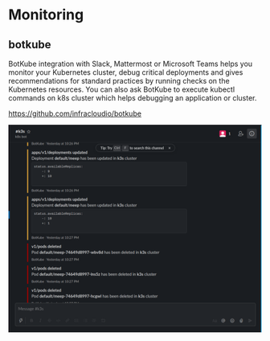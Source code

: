 # Monitoring

## botkube

BotKube integration with Slack, Mattermost or Microsoft Teams helps you monitor your Kubernetes cluster, debug critical deployments and gives recommendations for standard practices by running checks on the Kubernetes resources. You can also ask BotKube to execute kubectl commands on k8s cluster which helps debugging an application or cluster.

https://github.com/infracloudio/botkube

![](assets/README-2ff8b387.png)
